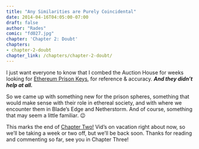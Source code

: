 ```yaml
---
title: "Any Similarities are Purely Coincidental"
date: 2014-04-16T04:05:00-07:00
draft: false
author: "Rades"
comic: "fd027.jpg"
chapter: 'Chapter 2: Doubt'
chapters:
- chapter-2-doubt
chapter_link: /chapters/chapter-2-doubt/
---
```


I just want everyone to know that I combed the Auction House for weeks looking for [Ethereum Prison Keys](http://www.wowhead.com/item=29460/ethereum-prison-key), for reference &amp; accuracy. ***And they didn’t help at all.*** 


So we came up with something new for the prison spheres, something that would make sense with their role in ethereal society, and with where we encounter them in Blade’s Edge and Netherstorm. And of course, something that may seem a little familiar.  😉


This marks the end of <a href="/chapter/chapter-2-doubt">Chapter Two!</a> Vid’s on vacation right about now, so we’ll be taking a week or two off, but we’ll be back soon. Thanks for reading and commenting so far, see you in Chapter Three!


